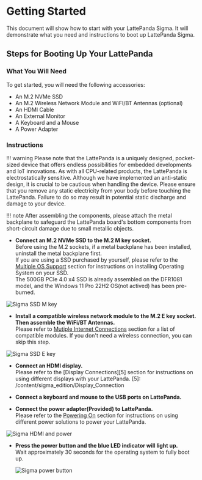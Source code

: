 # Getting Started

This document will show how to start with your LattePanda Sigma. It will demonstrate what you need and instructions to boot up LattePanda Sigma.

## Steps for Booting Up Your LattePanda

### What You Will Need

To get started, you will need the following accessories:

* An M.2 NVMe SSD
* An M.2 Wireless Network Module and WiFI/BT Antennas (optional)
* An HDMI Cable
* An External Monitor
* A Keyboard and a Mouse
* A Power Adapter

### Instructions

!!! warning
    Please note that the LattePanda is a uniquely designed, pocket-sized device that offers endless possibilities for embedded developments and IoT innovations. As with all CPU-related products, the LattePanda is electrostatically sensitive. Although we have implemented an anti-static design, it is crucial to be cautious when handling the device. Please ensure that you remove any static electricity from your body before touching the LattePanda. Failure to do so may result in potential static discharge and damage to your device.   
    
!!! note
    After assembling the components, please attach the metal backplane to safeguard the LattePanda board's bottom components from short-circuit damage due to small metallic objects.


* **Connect an M.2 NVMe SSD  to the M.2 M key socket.** <br>
Before using the M.2 sockets, if a metal backplane has been installed, uninstall the metal backplane first.<br>
If you are using a SSD purchased by yourself, please refer to the [Multiple OS Support][3] section for instructions on installing Operating System on your SSD. <br>
The 500GB PCIe 4.0 x4 SSD is already assembled on the DFR1081 model, and the Windows 11 Pro 22H2 OS(not actived) has been pre-burned.<br>

[3]: /content/sigma_edition/Operating_Systems

  ![Sigma SSD M key](https://dfimg.dfrobot.com/nobody/wiki/9ed16ad888644f1d2387952ee8a6b8d9.png)

- **Install a compatible wireless network module to the M.2 E key socket. Then assemble the WiFi/BT Antennas.**<br> Please refer to [Mutiple Internet Connections][4] section for a list of compatible modules. If you don't need a wireless connection, you can skip this step. 

[4]: /content/sigma_edition/Internet_Connection

  ![Sigma SSD E key](https://dfimg.dfrobot.com/nobody/wiki/8277070fa553e4858aa69afa391218b7.png)

- **Connect an HDMI display.** <br>Please refer to the [Display Connections][5] section for instructions on using different displays with your LattePanda.
[5]: /content/sigma_edition/Display_Connection

- **Connect a keyboard and mouse to the USB ports on LattePanda.**

- **Connect the power adapter(Provided) to LattePanda.** <br>Please refer to the [Powering On][6] section for instructions on using different power solutions to power your LattePanda.

[6]: /content/sigma_edition/Powering_On

  ![Sigma HDMI and power](https://dfimg.dfrobot.com/nobody/wiki/7d575083947eacfd83f7d6259cb4e654.jpg)

- **Press the power button and the blue LED indicator will light up.** <br>Wait approximately 30 seconds for the operating system to fully boot up.

  ![Sigma power button](https://dfimg.dfrobot.com/nobody/wiki/c5911a529701827f14afdb15dcf38256.jpg)
